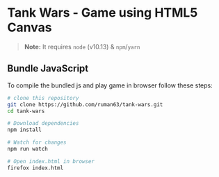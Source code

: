 # Tank Wars - Game using HTML5 Canvas

> **Note:** It requires `node` (v10.13) & `npm`/`yarn`

## Bundle JavaScript
To compile the bundled js and play game in browser follow these steps:

```bash
# clone this repository
git clone https://github.com/ruman63/tank-wars.git
cd tank-wars

# Download dependencies
npm install

# Watch for changes 
npm run watch

# Open index.html in browser
firefox index.html
```